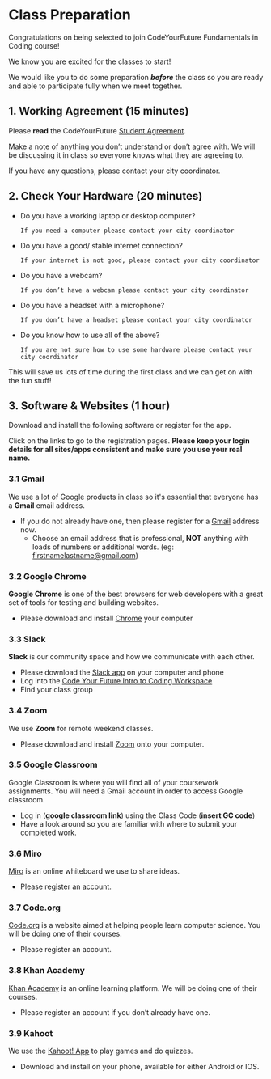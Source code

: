 # Class Preparation

Congratulations on being selected to join CodeYourFuture Fundamentals in Coding course!

We know you are excited for the classes to start!

We would like you to do some preparation _**before**_ the class so you are ready and able to participate fully when we meet together.

## 1. Working Agreement \(15 minutes\)

Please **read** the CodeYourFuture [Student Agreement](https://docs.codeyourfuture.io/organisation/agreements-and-rules/student-agreement).

Make a note of anything you don’t understand or don’t agree with. We will be discussing it in class so everyone knows what they are agreeing to.

If you have any questions, please contact your city coordinator.

## 2. Check Your Hardware \(20 minutes\)

* Do you have a working laptop or desktop computer?

  ```text
  If you need a computer please contact your city coordinator
  ```

* Do you have a good/ stable internet connection?

  ```text
  If your internet is not good, please contact your city coordinator
  ```

* Do you have a webcam?

  ```text
  If you don’t have a webcam please contact your city coordinator
  ```

* Do you have a headset with a microphone?

  ```text
  If you don’t have a headset please contact your city coordinator
  ```

* Do you know how to use all of the above?

  ```text
  If you are not sure how to use some hardware please contact your city coordinator
  ```

This will save us lots of time during the first class and we can get on with the fun stuff!

## 3. Software & Websites \(1 hour\)

Download and install the following software or register for the app.

Click on the links to go to the registration pages. **Please keep your login details for all sites/apps consistent and make sure you use your real name.**

### 3.1 Gmail

We use a lot of Google products in class so it's essential that everyone has a **Gmail** email address.

* If you do not already have one, then please register for a [Gmail](https://accounts.google.com/SignUp) address now.
  * Choose an email address that is professional, **NOT** anything with loads of numbers or additional words. \(eg: [firstnamelastname@gmail.com](mailto:firstnamelastname@gmail.com)\)

### 3.2 Google Chrome

**Google Chrome** is one of the best browsers for web developers with a great set of tools for testing and building websites.

* Please download and install [Chrome](https://www.google.com/chrome/) your computer

### 3.3 Slack

**Slack** is our community space and how we communicate with each other.

* Please download the [Slack app](https://slack.com/intl/en-gb/) on your computer and phone
* Log into the [Code Your Future Intro to Coding Workspace](https://cyf-introtocoding.slack.com/)
* Find your class group

### 3.4 Zoom

We use **Zoom** for remote weekend classes.

* Please download and install [Zoom](https://zoom.us/signup) onto your computer. 

### 3.5 Google Classroom

Google Classroom is where you will find all of your coursework assignments. You will need a Gmail account in order to access Google classroom.

* Log in \(**google classroom link**\) using the Class Code \(**insert GC code**\)
* Have a look around so you are familiar with where to submit your completed work. 

### 3.6 Miro

[Miro](https://miro.com/signup/) is an online whiteboard we use to share ideas.

* Please register an account.

### 3.7 Code.org

[Code.org](https://studio.code.org/users/sign_up) is a website aimed at helping people learn computer science. You will be doing one of their courses.

* Please register an account.

### 3.8 Khan Academy

[Khan Academy](https://www.khanacademy.org) is an online learning platform. We will be doing one of their courses.

* Please register an account if you don’t already have one.

### 3.9 Kahoot

We use the [Kahoot! App](https://kahoot.com/home/mobile-app/) to play games and do quizzes.

* Download and install on your phone, available for either Android or IOS. 

